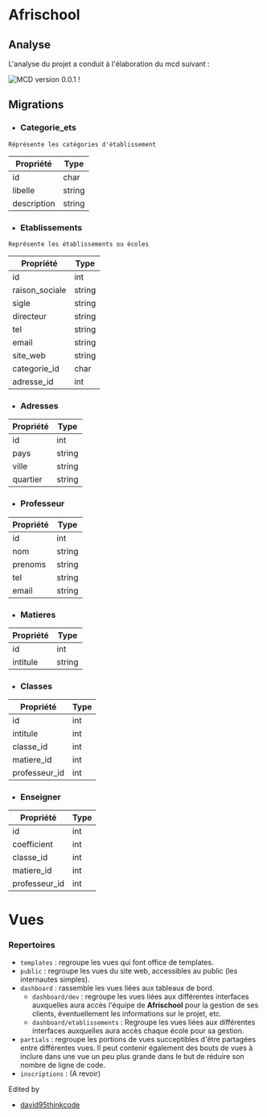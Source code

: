 # **Afrischool**

## Analyse
L'analyse du projet a conduit à l'élaboration du mcd suivant :

![MCD version 0.0.1 !](screenshoots_&_pics/mcd-afrischool.jpg "Notre premier mcd")

## Migrations

- ### Categorie_ets
~~~~
Réprésente les catégories d'établissement
~~~~
Propriété|Type
----------|----
id|char
libelle|string
description|string

- ### Etablissements
~~~~
Représente les établissements ou écoles
~~~~
Propriété|Type
----------|----
id|int
raison_sociale|string
sigle|string
directeur|string
tel|string
email|string
site_web|string
categorie_id|char
adresse_id|int

- ### Adresses 

Propriété|Type
----------|----
id|int
pays|string
ville|string
quartier|string

- ### Professeur 

Propriété|Type
----------|----
id|int
nom|string
prenoms|string
tel|string
email|string

- ### Matieres

Propriété|Type
----------|----
id|int
intitule|string

- ### Classes

Propriété|Type
----------|----
id|int
intitule|int
classe_id|int
matiere_id|int
professeur_id|int

- ### Enseigner

Propriété|Type
----------|----
id|int
coefficient|int
classe_id|int
matiere_id|int
professeur_id|int


# Vues
### Repertoires
- `templates` : regroupe les vues qui font office de templates.
- `public` : regroupe les vues du site web, accessibles au public (les internautes simples).
- `dashboard` : rassemble les vues liées aux tableaux de bord.
  - `dashboard/dev` : regroupe les vues liées aux différentes interfaces auxquelles aura accès l'équipe de **Afrischool** pour la gestion de ses clients, éventuellement les informations sur le projet, etc.
  - `dashboard/etablissements` : Regroupe les vues liées aux différentes interfaces auxquelles aura accès chaque école pour sa gestion.
- `partials` : regroupe les portions de vues succeptibles d'être partagées entre différentes vues. Il peut contenir également des bouts de vues à inclure dans une vue un peu plus grande dans le but de réduire son nombre de ligne de code.
- `inscriptions` : (A revoir)

Edited by 
- [david95thinkcode]()